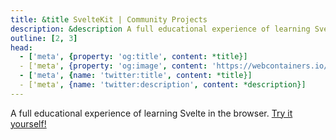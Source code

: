 ```yaml
---
title: &title SvelteKit | Community Projects
description: &description A full educational experience of learning Svelte in the browser, built with WebContainer API.
outline: [2, 3]
head:
  - ['meta', {property: 'og:title', content: *title}]
  - ['meta', {property: 'og:image', content: 'https://webcontainers.io/img/og/guide-community_inspirations.png'}]
  - ['meta', {name: 'twitter:title', content: *title}]
  - ['meta', {name: 'twitter:description', content: *description}]
---
```

<script setup lang="ts">
import PageHeading from '@theme/components/Helpers/CommunityProjectPageHeading.vue';
import Screenshot from '@theme/components/Helpers/Screenshot.vue';
import VideoLink from '@theme/components/Helpers/VideoLink.vue';
import AttributionLinks from '@theme/components/Helpers/AttributionLinks.vue';
import { people } from '@theme/data';
const { RICH_HARRIS } = people;
</script>

<PageHeading title="SvelteKit" category="tutorial" />

A full educational experience of learning Svelte in the browser. [Try it yourself!](https://learn.svelte.dev/tutorial/welcome-to-svelte)

<Screenshot src="/img/svelte-screen-light.png" alt="SvelteKit Tutorial" href="https://learn.svelte.dev/tutorial/welcome-to-svelte" />

<VideoLink
  imgSrc="/img/community/rich_harris_talk.png"
  title="Curious why Svelte decided to go full-in with WebContainers?"
  body="Hear Rich Harris explain it in his talk Fullstack Documentation delivered at JSNation 2022."
  href="https://www.youtube.com/watch?v=RwBolXX9Pis&t=578s"
/>
<AttributionLinks :attributions="[RICH_HARRIS]" />
